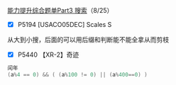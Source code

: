 [能力提升综合题单Part3 搜索](https://www.luogu.com.cn/training/9376#problems)（8/25）

- [x] P5194 [USACO05DEC] Scales S

从大到小搜，后面的可以用后缀和判断能不能全拿从而剪枝


- [x] P5440 【XR-2】奇迹

```cpp
闰年
(a%4 == 0) && ( (a%100 != 0) || (a%400==0) )
```
